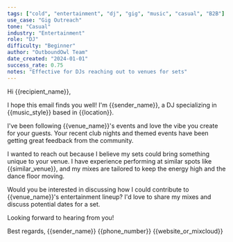 ```yaml
---
tags: ["cold", "entertainment", "dj", "gig", "music", "casual", "B2B"]
use_case: "Gig Outreach"
tone: "Casual"
industry: "Entertainment"
role: "DJ"
difficulty: "Beginner"
author: "OutboundOwl Team"
date_created: "2024-01-01"
success_rate: 0.75
notes: "Effective for DJs reaching out to venues for sets"
---
```


Hi {{recipient_name}},

I hope this email finds you well! I'm {{sender_name}}, a DJ specializing in {{music_style}} based in {{location}}.

I've been following {{venue_name}}'s events and love the vibe you create for your guests. Your recent club nights and themed events have been getting great feedback from the community.

I wanted to reach out because I believe my sets could bring something unique to your venue. I have experience performing at similar spots like {{similar_venue}}, and my mixes are tailored to keep the energy high and the dance floor moving.

Would you be interested in discussing how I could contribute to {{venue_name}}'s entertainment lineup? I'd love to share my mixes and discuss potential dates for a set.

Looking forward to hearing from you!

Best regards,
{{sender_name}}
{{phone_number}}
{{website_or_mixcloud}} 